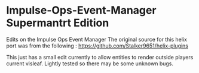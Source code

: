 # Impulse-Ops-Event-Manager Supermantrt Edition

Edits on the Impulse Ops Event Manager
The original source for this helix port was from the following : https://github.com/Stalker9651/helix-plugins

This just has a small edit currently to allow entities to render outside players current visleaf. Lightly tested so there may be some unknown bugs.
